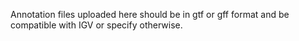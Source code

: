 Annotation files uploaded here should be in gtf or gff format and be compatible with IGV or specify otherwise. 
